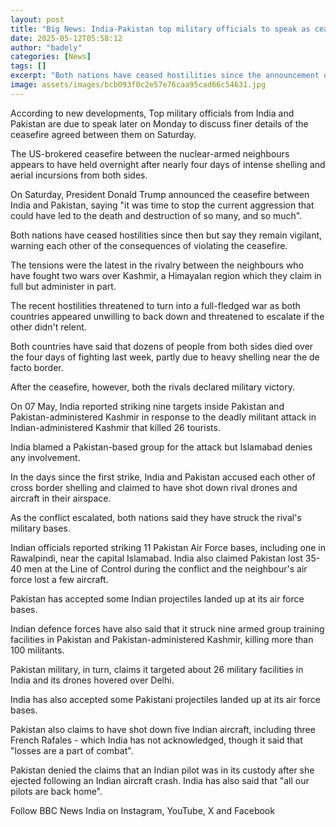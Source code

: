 ```yaml
---
layout: post
title: "Big News: India-Pakistan top military officials to speak as ceasefire holds"
date: 2025-05-12T05:58:12
author: "badely"
categories: [News]
tags: []
excerpt: "Both nations have ceased hostilities since the announcement of the ceasefire on Saturday but say they remain vigilant."
image: assets/images/bcb093f0c2e57e76caa95cad66c54631.jpg
---
```


According to new developments, Top military officials from India and Pakistan are due to speak later on Monday to discuss finer details of the ceasefire agreed between them on Saturday.

 The US-brokered ceasefire between the nuclear-armed neighbours appears to have held overnight after nearly four days of intense shelling and aerial incursions from both sides.

On Saturday, President Donald Trump announced the ceasefire between India and Pakistan, saying "it was time to stop the current aggression that could have led to the death and destruction of so many, and so much".

Both nations have ceased hostilities since then but say they remain vigilant, warning each other of the consequences of violating the ceasefire.

The tensions were the latest in the rivalry between the neighbours who have fought two wars over Kashmir, a Himayalan region which they claim in full but administer in part.

The recent hostilities threatened to turn into a full-fledged war as both countries appeared unwilling to back down and threatened to escalate if the other didn't relent.

Both countries have said that dozens of people from both sides died over the four days of fighting last week, partly due to heavy shelling near the de facto border.

After the ceasefire, however, both the rivals declared military victory. 

On 07 May, India reported striking nine targets inside Pakistan and Pakistan-administered Kashmir in response to the deadly militant attack in Indian-administered Kashmir that killed 26 tourists.

India blamed a Pakistan-based group for the attack but Islamabad denies any involvement.

In the days since the first strike, India and Pakistan accused each other of cross border shelling and claimed to have shot down rival drones and aircraft in their airspace.

As the conflict escalated, both nations said they have struck the rival's military bases.

Indian officials reported striking 11 Pakistan Air Force bases, including one in Rawalpindi, near the capital Islamabad. India also claimed Pakistan lost 35-40 men at the Line of Control during the conflict and the neighbour's air force lost a few aircraft.

Pakistan has accepted some Indian projectiles landed up at its air force bases.

Indian defence forces have also said that it struck nine armed group training facilities in Pakistan and Pakistan-administered Kashmir, killing more than 100 militants.

Pakistan military, in turn, claims it targeted about 26 military facilities in India and its drones hovered over Delhi.

India has also accepted some Pakistani projectiles landed up at its air force bases.

Pakistan also claims to have shot down five Indian aircraft, including three French Rafales - which India has not acknowledged, though it said that "losses are a part of combat".

Pakistan denied the claims that an Indian pilot was in its custody after she ejected following an Indian aircraft crash. India has also said that "all our pilots are back home".

Follow BBC News India on Instagram, YouTube, X and Facebook

